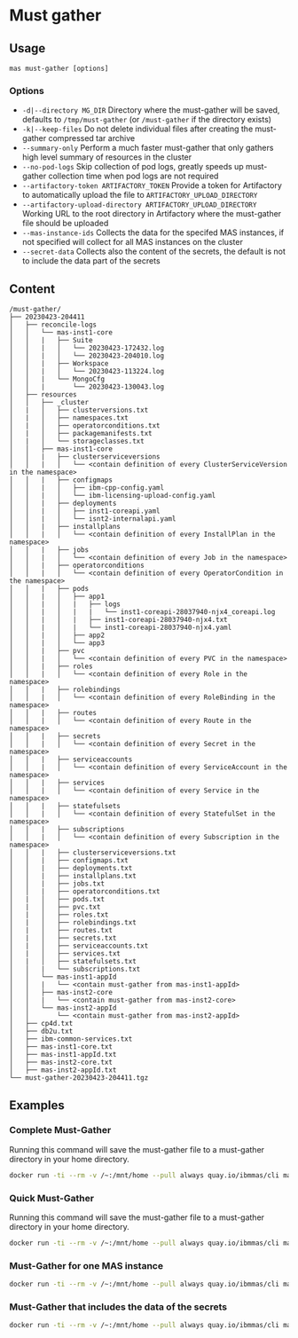 Must gather
===============================================================================

Usage
-------------------------------------------------------------------------------
`mas must-gather [options]`

### Options
- `-d|--directory MG_DIR` Directory where the must-gather will be saved, defaults to `/tmp/must-gather` (or `/must-gather` if the directory exists)
- `-k|--keep-files` Do not delete individual files after creating the must-gather compressed tar archive
- `--summary-only` Perform a much faster must-gather that only gathers high level summary of resources in the cluster
- `--no-pod-logs` Skip collection of pod logs, greatly speeds up must-gather collection time when pod logs are not required
- `--artifactory-token ARTIFACTORY_TOKEN` Provide a token for Artifactory to automatically upload the file to `ARTIFACTORY_UPLOAD_DIRECTORY`
- `--artifactory-upload-directory ARTIFACTORY_UPLOAD_DIRECTORY` Working URL to the root directory in Artifactory where the must-gather file should be uploaded
- `--mas-instance-ids` Collects the data for the specifed MAS instances, if not specified will collect for all MAS instances on the cluster
- `--secret-data` Collects also the content of the secrets, the default is not to include the data part of the secrets

Content
-------------------------------------------------------------------------------

```
/must-gather/
├── 20230423-204411
│   ├── reconcile-logs
│   │   └── mas-inst1-core
│   │   |   ├── Suite
│   │   |   │   └── 20230423-172432.log
│   │   |   │   └── 20230423-204010.log
│   │   |   ├── Workspace
│   │   |   │   └── 20230423-113224.log
│   │   |   └── MongoCfg
│   │   |       └── 20230423-130043.log
│   ├── resources
│   │   ├── _cluster
│   |   │   ├── clusterversions.txt
│   |   │   ├── namespaces.txt
│   |   │   ├── operatorconditions.txt
│   |   │   ├── packagemanifests.txt
│   |   │   └── storageclasses.txt
│   │   ├── mas-inst1-core
│   │   |   ├── clusterserviceversions
│   │   |   │   └── <contain definition of every ClusterServiceVersion in the namespace>
│   │   |   ├── configmaps
│   │   |   │   ├── ibm-cpp-config.yaml
│   │   |   │   └── ibm-licensing-upload-config.yaml
│   │   |   ├── deployments
│   │   |   │   ├── inst1-coreapi.yaml
│   │   |   │   └── isnt2-internalapi.yaml
│   │   |   ├── installplans
│   │   |   │   └── <contain definition of every InstallPlan in the namespace>
│   │   |   ├── jobs
│   │   |   │   └── <contain definition of every Job in the namespace>
│   │   |   ├── operatorconditions
│   │   |   │   └── <contain definition of every OperatorCondition in the namespace>
│   │   |   ├── pods
│   │   |   │   ├── app1
│   │   |   │   |   ├── logs
│   │   |   │   |   |   └── inst1-coreapi-28037940-njx4_coreapi.log
│   │   |   │   |   ├── inst1-coreapi-28037940-njx4.txt
│   │   |   │   |   └── inst1-coreapi-28037940-njx4.yaml
│   │   |   │   ├── app2
│   │   |   │   └── app3
│   │   |   ├── pvc
│   │   |   │   └── <contain definition of every PVC in the namespace>
│   │   |   ├── roles
│   │   |   │   └── <contain definition of every Role in the namespace>
│   │   |   ├── rolebindings
│   │   |   │   └── <contain definition of every RoleBinding in the namespace>
│   │   |   ├── routes
│   │   |   │   └── <contain definition of every Route in the namespace>
│   │   |   ├── secrets
│   │   |   │   └── <contain definition of every Secret in the namespace>
│   │   |   ├── serviceaccounts
│   │   |   │   └── <contain definition of every ServiceAccount in the namespace>
│   │   |   ├── services
│   │   |   │   └── <contain definition of every Service in the namespace>
│   │   |   ├── statefulsets
│   │   |   │   └── <contain definition of every StatefulSet in the namespace>
│   │   |   ├── subscriptions
│   │   |   │   └── <contain definition of every Subscription in the namespace>
│   │   |   ├── clusterserviceversions.txt
│   │   |   ├── configmaps.txt
│   │   |   ├── deployments.txt
│   │   |   ├── installplans.txt
│   │   |   ├── jobs.txt
│   │   |   ├── operatorconditions.txt
│   |   │   ├── pods.txt
│   |   │   ├── pvc.txt
│   |   │   ├── roles.txt
│   |   │   ├── rolebindings.txt
│   |   │   ├── routes.txt
│   |   │   ├── secrets.txt
│   |   │   ├── serviceaccounts.txt
│   |   │   ├── services.txt
│   |   │   ├── statefulsets.txt
│   │   |   └── subscriptions.txt
│   │   └── mas-inst1-appId
│   │   |   └── <contain must-gather from mas-inst1-appId>
│   │   ├── mas-inst2-core
│   │   |   └── <contain must-gather from mas-inst2-core>
│   │   └── mas-inst2-appId
│   │       └── <contain must-gather from mas-inst2-appId>
│   ├── cp4d.txt
│   ├── db2u.txt
│   ├── ibm-common-services.txt
│   ├── mas-inst1-core.txt
│   ├── mas-inst1-appId.txt
│   ├── mas-inst2-core.txt
│   ├── mas-inst2-appId.txt
└── must-gather-20230423-204411.tgz
```

Examples
-------------------------------------------------------------------------------
### Complete Must-Gather
Running this command will save the must-gather file to a must-gather directory in your home directory.

```bash
docker run -ti --rm -v /~:/mnt/home --pull always quay.io/ibmmas/cli mas must-gather -d /mnt/home/must-gather
```

### Quick Must-Gather
Running this command will save the must-gather file to a must-gather directory in your home directory.

```bash
docker run -ti --rm -v /~:/mnt/home --pull always quay.io/ibmmas/cli mas must-gather -d /mnt/home/must-gather --summary-only
```

### Must-Gather for one MAS instance
```bash
docker run -ti --rm -v /~:/mnt/home --pull always quay.io/ibmmas/cli mas must-gather -d /mnt/home/must-gather --mas-instance-ids inst1
```

### Must-Gather that includes the data of the secrets
```bash
docker run -ti --rm -v /~:/mnt/home --pull always quay.io/ibmmas/cli mas must-gather -d /mnt/home/must-gather --secret-data
```